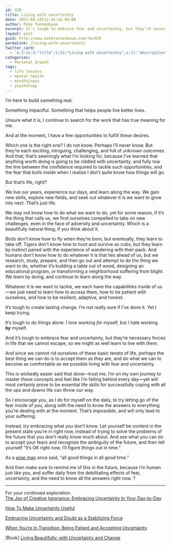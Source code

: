 ```yaml
---
id: 329
title: Living with uncertainty
date: 2017-04-16T12:45:41-04:00
author: Mike Tannenbaum
excerpt: It’s tough to embrace fear and uncertainty, but they’re necessary forces in life that we cannot escape, so we might as well learn to live with them. Right?
layout: post
guid: http://www.miketannenbaum.com/?p=329
permalink: /living-with-uncertainty
twitter_card:
  - 'a:2:{s:5:"title";s:23:"Living with uncertainty";s:11:"description";s:124:"Fear and uncertainty are necessary forces in life that we cannot escape, so we might as well learn to live with them. Right?";}'
categories:
  - Personal Growth
tags:
  - life lessons
  - mental health
  - mindfulness
  - psychology
---
```

I’m here to build something real.

Something impactful. Something that helps people live better lives.

Unsure what it is, I continue to search for the work that has true meaning for me.

And at the moment, I have a few opportunities to fulfill these desires.

Which one is the right one? I do not know. Perhaps I’ll never know. But they’re each exciting, intriguing, challenging, and full of unknown outcomes. And that; that’s seemingly what I’m looking for, because I’ve learned that anything worth doing is going to be riddled with uncertainty, and fully tow the line between the confidence required to tackle such opportunities, and the fear that boils inside when I realize I don’t quite know how things will go.

But that’s life, right?

We live our years, experience our days, and learn along the way. We gain new skills, explore new fields, and seek out whatever it is we want to grow into next. That’s just life.

We may not know how to do what we want to do, yet for some reason, if it’s the thing that calls us, we find ourselves compelled to take on new challenges, even in the face of adversity and uncertainty. Which is a beautifully natural thing, if you think about it.

Birds don’t know how to fly when they’re born, but eventually, they learn to take off. Tigers don’t know how to hunt and survive as cubs, but they learn by instinct paired with the experience of wandering with their pack. And humans don’t know how to do whatever it is that lies ahead of us, but we research, study, prepare, and then go out and attempt to do the thing we want to do, whether it’s building a table out of wood, designing an educational program, or transforming a neighborhood suffering from blight. We learn by doing, and continue to learn along the way.

Whatever it is we want to tackle, we each have the capabilities inside of us—we just need to learn how to access them, how to be patient with ourselves, and how to be resilient, adaptive, and honest.

It’s tough to create lasting change. I’m not really sure if I’ve done it. Yet I keep trying.

It’s tough to do things alone. I love working <em>for</em> myself, but I hate working <em><strong>by</strong></em> myself.

And it’s tough to embrace fear and uncertainty, but they’re necessary forces in life that we cannot escape, so we might as well learn to live with them.

And since we cannot rid ourselves of these basic tenets of life, perhaps the best thing we can do is to accept them as they are, and do what we can to become as comfortable as we possible living with fear and uncertainty.

This is wickedly easier said that done—trust me, I’m on my own journey to master these concepts and feel like I’m falling behind every day—yet will most certainly prove to be essential life skills for successfully coping with all the ups and downs life can throw our way.

So I encourage you, as I do for myself on the daily, to try letting go of the fear inside of you, along with the need to know the answers to everything you’re dealing with at the moment. That’s impossible, and will only lead to your suffering.

Instead, try embracing what you don’t know. Let yourself be content in the present state you’re in right now, instead of trying to solve the problems of the future that you don’t really know much about. And see what you can do to accept your fears and recognize the ambiguity of the future, and then tell yourself “it’s OK right now, I’ll figure things out in time.”

As a <a href="https://jerrygarcia.com/song/run-for-the-roses/" target="_blank">wise man</a> once said, “all good things in all good time.”

And then make sure to remind me of this in the future, because I’m human just like you, and suffer daily from the debilitating effects of fear, uncertainty, and the need to know all the answers right now. ?

<hr />

<div>For your continued exploration:
</div>
<div><a href="http://99u.com/articles/15339/the-joy-of-creative-ignorance-embracing-uncertainty-in-your-day-to-day?utm_source=feedly&amp;utm_medium=feed&amp;utm_campaign=Feed%3A+The99Percent+(99U)" target="_blank">The Joy of Creative Ignorance: Embracing Uncertainty In Your Day-to-Day</a>

<a href="https://journal.thriveglobal.com/how-to-make-uncertainty-useful-dd5102ed7a8e" target="_blank">How To Make Uncertainty Useful</a>

<a href="https://www.brainpickings.org/2012/06/01/rilke-on-questions/" target="_blank">Embracing Uncertainty and Doubt as a Stabilizing Force</a>

<a href="http://tinybuddha.com/blog/when-youre-in-transition-being-patient-and-accepting-uncertainty/" target="_blank">When You’re In Transition: Being Patient and Accepting Uncertainty</a>

[Book] <a href="https://www.goodreads.com/book/show/13414918-living-beautifully" target="_blank">Living Beautifully: with Uncertainty and Change</a></div>